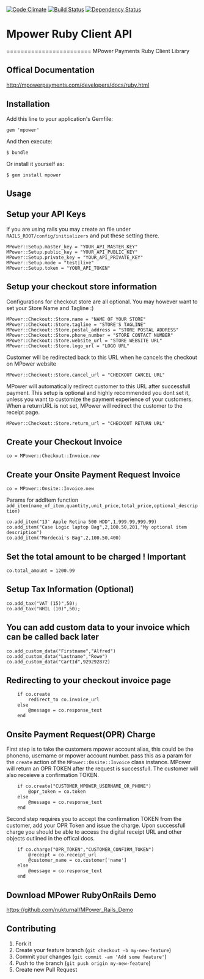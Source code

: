 [![Code Climate](https://codeclimate.com/badge.png)](https://codeclimate.com/github/nukturnal/mpower_ruby) [![Build Status](https://secure.travis-ci.org/nukturnal/mpower_ruby.png?branch=master)](https://travis-ci.org/nukturnal/mpower_ruby) [![Dependency Status](https://gemnasium.com/nukturnal/mpower_ruby.png)](https://gemnasium.com/nukturnal/mpower_ruby)

# Mpower Ruby Client API
========================
MPower Payments Ruby Client Library

## Offical Documentation
http://mpowerpayments.com/developers/docs/ruby.html

## Installation

Add this line to your application's Gemfile:

    gem 'mpower'

And then execute:

    $ bundle

Or install it yourself as:

    $ gem install mpower

## Usage

## Setup your API Keys
If you are using rails you may create an file under `RAILS_ROOT/config/initializers` and put these setting there.

    MPower::Setup.master_key = "YOUR_API_MASTER_KEY"
    MPower::Setup.public_key = "YOUR_API_PUBLIC_KEY"
    MPower::Setup.private_key = "YOUR_API_PRIVATE_KEY"
    MPower::Setup.mode = "test|live"
    MPower::Setup.token = "YOUR_API_TOKEN"

## Setup your checkout store information
Configurations for checkout store are all optional. You may however want to set your Store Name and Tagline :)

    MPower::Checkout::Store.name = "NAME OF YOUR STORE"
    MPower::Checkout::Store.tagline = "STORE'S TAGLINE"
    MPower::Checkout::Store.postal_address = "STORE POSTAL ADDRESS"
    MPower::Checkout::Store.phone_number = "STORE CONTACT NUMBER"
    MPower::Checkout::Store.website_url = "STORE WEBSITE URL"
    MPower::Checkout::Store.logo_url = "LOGO URL"

Customer will be redirected back to this URL when he cancels the checkout on MPower website

    MPower::Checkout::Store.cancel_url = "CHECKOUT CANCEL URL"

MPower will automatically redirect customer to this URL after successfull payment.
This setup is optional and highly recommended you dont set it, unless you want to customize the payment experience of your customers.
When a returnURL is not set, MPower will redirect the customer to the receipt page.

    MPower::Checkout::Store.return_url = "CHECKOUT RETURN URL"

## Create your Checkout Invoice

    co = MPower::Checkout::Invoice.new

## Create your Onsite Payment Request Invoice

    co = MPower::Onsite::Invoice.new

Params for addItem function `add_item(name_of_item,quantity,unit_price,total_price,optional_description)`

    co.add_item("13' Apple Retina 500 HDD",1,999.99,999.99)
    co.add_item("Case Logic laptop Bag",2,100.50,201,"My optional item description")
    co.add_item("Mordecai's Bag",2,100.50,400)

## Set the total amount to be charged ! Important

    co.total_amount = 1200.99

## Setup Tax Information (Optional)

    co.add_tax("VAT (15)",50);
    co.add_tax("NHIL (10)",50);

## You can add custom data to your invoice which can be called back later

    co.add_custom_data("Firstname","Alfred")
    co.add_custom_data("Lastname","Rowe")
    co.add_custom_data("CartId",929292872)

## Redirecting to your checkout invoice page

		if co.create
			redirect_to co.invoice_url
		else
			@message = co.response_text
		end

## Onsite Payment Request(OPR) Charge
First step is to take the customers mpower account alias, this could be the phoneno, username or mpower account number.
pass this as a param for the `create` action of the `MPower::Onsite::Invoice` class instance. MPower will return an OPR TOKEN after the request is successfull. The customer will also receieve a confirmation TOKEN.
        
        if co.create("CUSTOMER_MPOWER_USERNAME_OR_PHONE")
            @opr_token = co.token
        else
            @message = co.response_text
        end

Second step requires you to accept the confirmation TOKEN from the customer, add your OPR Token and issue the charge. Upon successfull charge you should be able to access the digital receipt URL and other objects outlined in the offical docs.

        if co.charge("OPR_TOKEN","CUSTOMER_CONFIRM_TOKEN")
            @receipt = co.receipt_url
            @customer_name = co.customer['name']
        else
            @message = co.response_text
        end

## Download MPower RubyOnRails Demo
https://github.com/nukturnal/MPower_Rails_Demo

## Contributing

1. Fork it
2. Create your feature branch (`git checkout -b my-new-feature`)
3. Commit your changes (`git commit -am 'Add some feature'`)
4. Push to the branch (`git push origin my-new-feature`)
5. Create new Pull Request

